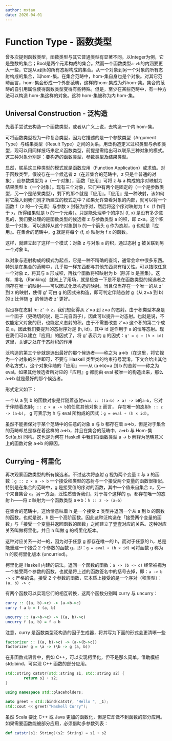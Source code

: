 ```yaml
---
author: mxtao
date: 2020-04-01
---
```


# Function Type - 函数类型

曾多次提到函数类型，函数类型与其它普通类型有显著不同。以Integer为例，它是整数的集合；Bool是两个元素构成的集合。然而一个函数类型`a->b`的内涵要更大一些，它是从a到b的所有态射构成的集合。从一个对象到另一个对象的所有态射构成的集合，叫hom-集。在集合范畴中，hom-集自身也是个对象。对其它范畴而言，hom-集会形成一个外部范畴，这样的hom-集成为外hom-集。集合的范畴的自引用属性使得函数类型变得有些特殊。但是，至少在某些范畴中，有一种方法可以构造 hom-集这样的对象。这种 hom-集被称为内 hom-集。

## Universal Construction - 泛构造

先着手尝试去构造一个函数类型，或者从广义上说，去构造一个内 hom-集。

可将函数类型视为一种复合类型，因为它描述的是一个参数类型（Argument Type）与结果类型（Result Type）之间的关系。用泛构造定义过积类型与余积类型，现可以用同样技巧来定义函数类型，前提是需给出可以联系三种对象的模式。这三种对象分别是：要构造的函数类型，参数类型及结果类型。

显然，联系这三种类型的模式就是函数应用（Function Application）或求值。对于函数类型，假设存在一个候选者 z（在非集合的范畴中，z 只是个普通的对象），设参数类型为 a（一个对象），函数『应用』可将 z 与 a 构成的序对映射为结果类型 b（一个对象）。现有三个对象，它们中有两个是固定的（一个是参数类型，另一个是结果类型），剩下的那个就是『应用』。『应用』是一种映射，该如何将它融入到我们刚才所建立的模式之中？如果允许查看对象的内部，就可以将一个函数 f（z 的一个元素）与参数 x 封装为序对，然后将这个序对映射为 f x（f 作用于 x，所得结果就是 b 的一个元素）。只是能处理单个的序对 (f, x) 是没有多少意思的，我们要处理的是函数类型的候选者 z 与参数类型 a 的积，即 z×a。这个积是一个对象，可以选择从这个对象到 b 的一个箭头 g 作为态射，g 也就是『应用』。在集合的范畴中，g 就是将每个 (f, x) 映射为 f x 的函数。

这样，就建立起了这样一个模式：对象 z 与对象 a 的积，通过态射 g 被关联到另一个对象 b。

以对象与态射构成的模式为起点，它是一种不精确的查询，通常会命中很多东西。特别是在集合的范畴中，几乎每一样东西都与其他东西具有相关性。可以拮取任意一个对象 z，将其与 a 形成积，再找个函数将积映射为 b（除非 b 是空集）。这样，排名（Ranking）就派上了用场，就是检查一下是不是在函数类型的候选者之间存在唯一的映射——可以因式化泛构造的映射。当且仅当存在一个唯一的从 z' 到 z 的映射，使得 g' 可由 g 的因式来构造，即可判定伴随态射 g（从 z×a 到 b）的 z 比伴随 g' 的候选者 z' 更好。

假设存在态射 h:: z' -> z，我们想获得从 z'×a 到 z×a 的态射。由于积类型本身是一个函子（更确切的说，是二元自函子），因此可以提升一对态射。也就是说，不仅能定义对象的积，也能定义态射的积。由于不需要改变 z'×a 这个积的第二个成员 a，因此我们要提升的态射序对是 (h, id)，其中 id 是作用于 a 的恒等态射。现在我们可以建立『应用』的因式了，将 g' 表示为 g 的因式：`g' = g ∘ (h × id)` 这里，关键之处在于态射积的作用

泛构造的第三个步就是选出最好的那个候选者——称之为 a⇒b（在这里，将它视为一个对象的名字即可，不要与 Haskell 类型类的约束符号混淆，下文会给出其他命名方式）。这个对象伴随的『应用』——从 (a⇒b)×a 到 b 的态射——称之为 eval。如果其他候选者所对应的『应用』g 都能由 eval 被唯一的构造出来，那么 a⇒b 就是最好的那个候选者。

形式定义如下：

一个从 a 到 b 的函数对象是伴随着态射`eval :: ((a⇒b) × a) -> b`的`a⇒b`，它对于伴随着态射`g :: z × a -> b`的任意其他对象 z 而言， 存在唯一的态射`h :: z -> (a⇒b)`， g 可表示为 h 与 eval 所构成的因式：`g = eval ∘ (h × id)`。

虽然不能担保对于某个范畴中的任意的对象 a 与 b 都存在着 a⇒b，但是对于集合的范畴却总是存在着这样的 a⇒b，并且在集合的范畴中，a⇒b 与 Hom-集 Set(a,b) 同构。这也是为何在 Haskell 中我们将函数类型 a -> b 解释为范畴意义上的函数对象 a⇒b 的原因。 

## Currying - 柯里化

再次观察函数类型的所有候选者。不过这次将态射 g 视为两个变量 z 与 a 的函数：`g :: z × a -> b` 一个接受积类型的态射与一个接受两个变量的函数很相似。特别是在集合的范畴中，g 是接受值的序对的函数，其中一个值来自集合 z，另一个来自集合 a。另一方面，泛性质告诉我们，对于每个这样的 g，都存在唯一的态射 h——将 z 映射为一个函数类型 a⇒b：`h :: z -> (a⇒b)`

在集合的范畴中，这恰恰意味着 h 是一个接受 z 类型并返回一个从 a 到 b 的函数的函数。也就是说，h 是一个高阶函数。因此这种泛构造在「接受两个变量的函数」与「接受一个变量并返回函数的函数」之间建立了壹壹对应的关系。这种对应关系叫做柯里化，并且 h 叫做 g 的柯里化版本。

这种对应关系一对一的，因为对于任意 g 都存在唯一的 h，而对于任意的 h，总是能重建一个接受 2 个参数的函数 g，即：`g = eval ∘ (h × id)` 可将函数 g 称为 h 的反柯里化版本 (uncurried)。

柯里化是 Haskell 内建的语法。返回一个函数的函数：`a -> (b -> c)` 经常被视为一个接受两个参数的函数，也就是将上述的函数签名中的括号去掉，即：`a -> b -> c` 严格的说，接受 2 个参数的函数，它本质上接受的是一个序对（积类型）：`(a, b) -> c`

有两个函数可以实现它们的相互转换，这两个函数分别叫 curry 与 uncurry：

```haskell
curry :: ((a, b)->c) -> (a->b->c)
curry f a b = f (a, b)

uncurry :: (a->b->c) -> ((a, b)->c)
uncurry f (a, b) = f a b
```

注意，curry 是函数类型泛构造的因子生成器，将其写为下面的形式会更清晰一些

```haskell
factorizer :: ((a, b)->c) -> (a->(b->c))
factorizer g = \a -> (\b -> g (a, b))
```


在非函数式语言中，例如 C++，可以实现柯里化，但不是那么简单。借助模板 std::bind，可实现 C++ 函数的部分应用。

```cpp
std::string catstr(std::string s1, std::string s2) {
        return s1 + s2;
}

using namespace std::placeholders;

auto greet = std::bind(catstr, "Hello ", _1);
std::cout << greet("Haskell Curry");
```

虽然 Scala 要比 C++ 或 Java 更加的函数化，但是它却做不到函数的部分应用。如果需要函数能被部分应用，必须借助多参数列表：

```scala
def catstr(s1: String)(s2: String) = s1 + s2
```